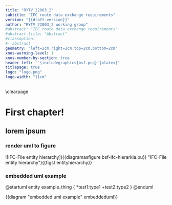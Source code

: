 ```yaml
---
title: "RYTV 22003_2"
subtitle: "IFC route data exchange requirements"
version: "{{draft-version}}"
author: "RYTV 22003_2 working group"
#abstract: "IFC route data exchange requirements"
#abstract-title: "Abstract"
#classoption:
#- abstract
geometry: "left=2cm,right=2cm,top=2cm,bottom=2cm"
xnos-warning-level: 1
xnos-number-by-section: true
header-left: '`\includegraphics{bsf.png}`{=latex}'
titlepage: true
logo: "logo.png"
logo-width: "11cm"
---
```

\clearpage

# First chapter!
## lorem ipsum
### render uml to figure

![IFC-File entity hierarchy]({{diagramasfigure bsf-ifc-hierarkia.pu}} "IFC-File entity hierarchy"){{figst entityhierarchy}}

### embedded uml example

@startuml
entity example_thing
{
    *test1:type1
    +test2:type2
}
@enduml

{{diagram "embedded uml example" embeddeduml}}